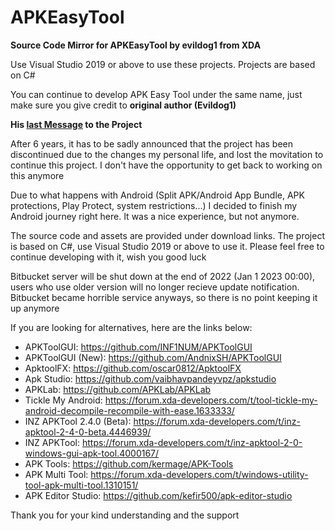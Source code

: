 # APKEasyTool
**Source Code Mirror for APKEasyTool by evildog1 from XDA**

Use Visual Studio 2019 or above to use these projects. Projects are based on C#

You can continue to develop APK Easy Tool under the same name, just make sure you give credit to **original author (Evildog1)**

**His [last Message](https://forum.xda-developers.com/t/discontinued-windows-apk-easy-tool-v1-60-2022-06-23.3333960/post-87061109) to the Project**

After 6 years, it has to be sadly announced that the project has been discontinued due to the changes my personal life, and lost the movitation to continue this project. I don't have the opportunity to get back to working on this anymore

Due to what happens with Android (Split APK/Android App Bundle, APK protections, Play Protect, system restrictions...) I decided to finish my Android journey right here. It was a nice experience, but not anymore.

The source code and assets are provided under download links. The project is based on C#, use Visual Studio 2019 or above to use it. Please feel free to continue developing with it, wish you good luck

Bitbucket server will be shut down at the end of 2022 (Jan 1 2023 00:00), users who use older version will no longer recieve update notification. Bitbucket became horrible service anyways, so there is no point keeping it up anymore

If you are looking for alternatives, here are the links below:

- APKToolGUI: https://github.com/INF1NUM/APKToolGUI 
- APKToolGUI (New): https://github.com/AndnixSH/APKToolGUI
- ApktoolFX: https://github.com/oscar0812/ApktoolFX
- Apk Studio: https://github.com/vaibhavpandeyvpz/apkstudio
- APKLab: https://github.com/APKLab/APKLab
- Tickle My Android: https://forum.xda-developers.com/t/tool-tickle-my-android-decompile-recompile-with-ease.1633333/
- INZ APKTool 2.4.0 (Beta): https://forum.xda-developers.com/t/inz-apktool-2-4-0-beta.4446939/
- INZ APKTool: https://forum.xda-developers.com/t/inz-apktool-2-0-windows-gui-apk-tool.4000167/
- APK Tools: https://github.com/kermage/APK-Tools
- APK Multi Tool: https://forum.xda-developers.com/t/windows-utility-tool-apk-multi-tool.1310151/
- APK Editor Studio: https://github.com/kefir500/apk-editor-studio

Thank you for your kind understanding and the support
